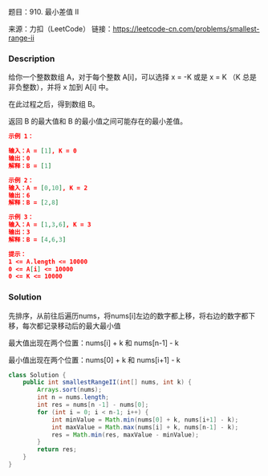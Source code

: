 题目：910. 最小差值 II

来源：力扣（LeetCode）
链接：https://leetcode-cn.com/problems/smallest-range-ii

### Description

给你一个整数数组 A，对于每个整数 A[i]，可以选择 x = -K 或是 x = K （K 总是非负整数），并将 x 加到 A[i] 中。

在此过程之后，得到数组 B。

返回 B 的最大值和 B 的最小值之间可能存在的最小差值。

 ```json
 示例 1：
 
 输入：A = [1], K = 0
 输出：0
 解释：B = [1]
 
 示例 2：
 输入：A = [0,10], K = 2
 输出：6
 解释：B = [2,8]
 
 示例 3：
 输入：A = [1,3,6], K = 3
 输出：3
 解释：B = [4,6,3]
 
 提示：
 1 <= A.length <= 10000
 0 <= A[i] <= 10000
 0 <= K <= 10000
 ```

### Solution

先排序，从前往后遍历nums，将nums[i]左边的数字都上移，将右边的数字都下移，每次都记录移动后的最大最小值

最大值出现在两个位置：nums[i] + k 和 nums[n-1] - k

最小值出现在两个位置：nums[0] + k 和 nums[i+1] - k

```java
class Solution {
    public int smallestRangeII(int[] nums, int k) {
        Arrays.sort(nums);
        int n = nums.length;
        int res = nums[n -1] - nums[0];
        for (int i = 0; i < n-1; i++) {
            int minValue = Math.min(nums[0] + k, nums[i+1] - k);
            int maxValue = Math.max(nums[i] + k, nums[n-1] - k);
            res = Math.min(res, maxValue - minValue);
        }
        return res;
    }
}
```

